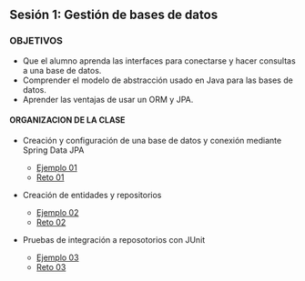 ## Sesión 1: Gestión de bases de datos

### OBJETIVOS 

- Que el alumno aprenda las interfaces para conectarse y hacer consultas a una base de datos.
- Comprender el modelo de abstracción usado en Java para las bases de datos.
- Aprender las ventajas de usar un ORM y JPA.

#### ORGANIZACION DE LA CLASE 

- Creación y configuración de una base de datos y conexión mediante Spring Data JPA

	- [Ejemplo 01](Ejemplo-01)
	- [Reto 01](Reto-01)


- Creación de entidades y repositorios

	- [Ejemplo 02](Ejemplo-02)
	- [Reto 02](Reto-02)
	
	
- Pruebas de integración a reposotorios con JUnit

	- [Ejemplo 03](Ejemplo-03)
	- [Reto 03](Reto-03)

